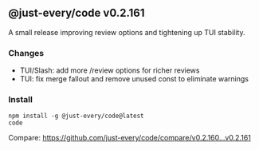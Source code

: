 ## @just-every/code v0.2.161

A small release improving review options and tightening up TUI stability.

### Changes

- TUI/Slash: add more /review options for richer reviews
- TUI: fix merge fallout and remove unused const to eliminate warnings

### Install

```
npm install -g @just-every/code@latest
code
```

Compare: https://github.com/just-every/code/compare/v0.2.160...v0.2.161
